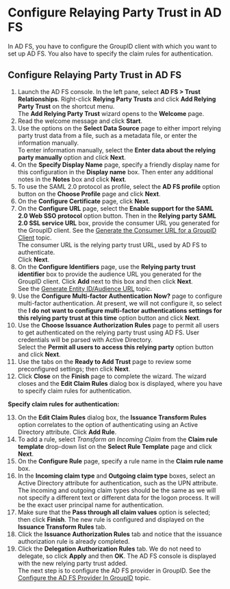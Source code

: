 # Configure Relaying Party Trust in AD FS

In AD FS, you have to configure the GroupID client with which you want to set up AD FS. You also
have to specify the claim rules for authentication.

## Configure Relaying Party Trust in AD FS

1. Launch the AD FS console. In the left pane, select **AD FS > Trust Relationships**. Right-click
   **Relying Party Trusts** and click **Add Relying Party Trust** on the shortcut menu.  
   The **Add Relying Party Trust** wizard opens to the **Welcome** page.
2. Read the welcome message and click **Start**.
3. Use the options on the **Select Data Source** page to either import relying party trust data from
   a file, such as a metadata file, or enter the information manually.  
   To enter information manually, select the **Enter data about the relying party manually** option
   and click **Next**.
4. On the **Specify Display Name** page, specify a friendly display name for this configuration in
   the **Display name** box. Then enter any additional notes in the **Notes** box and click
   **Next**.
5. To use the SAML 2.0 protocol as profile, select the **AD FS profile** option button on the
   **Choose Profile** page and click **Next**.
6. On the **Configure Certificate** page, click **Next**.
7. On the **Configure URL** page, select the **Enable support for the SAML 2.0 Web SSO protocol**
   option button. Then in the **Relying party SAML 2.0 SSL service URL** box, provide the consumer
   URL you generated for the GroupID client. See the
   [Generate the Consumer URL for a GroupID Client](/docs/groupid/11.0/groupid/authenticate/asserviceprovider/adfs/generateurls.md#generate-the-consumer-url-for-a-groupid-client)
   topic.  
   The consumer URL is the relying party trust URL, used by AD FS to authenticate.  
   Click **Next**.
8. On the **Configure Identifiers** page, use the **Relying party trust identifier** box to provide
   the audience URL you generated for the GroupID client. Click **Add** next to this box and then
   click **Next**.  
   See the
   [Generate Entity ID/Audience URL](/docs/groupid/11.0/groupid/authenticate/asserviceprovider/adfs/generateurls.md#generate-entity-idaudience-url)
   topic.
9. Use the **Configure Multi-factor Authentication Now?** page to configure multi-factor
   authentication. At present, we will not configure it, so select the **I do not want to configure
   multi-factor authentications settings for this relying party trust at this time** option button
   and click **Next**.
10. Use the **Choose Issuance Authorization Rules** page to permit all users to get authenticated on
    the relying party trust using AD FS. User credentials will be parsed with Active Directory.  
    Select the **Permit all users to access this relying party** option button and click **Next**.
11. Use the tabs on the **Ready to Add Trust** page to review some preconfigured settings; then
    click **Next**.
12. Click **Close** on the **Finish** page to complete the wizard. The wizard closes and the **Edit
    Claim Rules** dialog box is displayed, where you have to specify claim rules for authentication.

**Specify claim rules for authentication:**

13. On the **Edit Claim Rules** dialog box, the **Issuance Transform Rules** option correlates to
    the option of authenticating using an Active Directory attribute. Click **Add Rule**.
14. To add a rule, select _Transform an Incoming Claim_ from the **Claim rule template** drop-down
    list on the **Select Rule Template** page and click **Next**.
15. On the **Configure Rule** page, specify a rule name in the **Claim rule name** box.
16. In the **Incoming claim type** and **Outgoing claim type** boxes, select an Active Directory
    attribute for authentication, such as the UPN attribute. The incoming and outgoing claim types
    should be the same as we will not specify a different text or different data for the logon
    process. It will be the exact user principal name for authentication.
17. Make sure that the **Pass through all claim values** option is selected; then click **Finish**.
    The new rule is configured and displayed on the **Issuance Transform Rules** tab.
18. Click the **Issuance Authorization Rules** tab and notice that the issuance authorization rule
    is already completed.
19. Click the **Delegation Authorization Rules** tab. We do not need to delegate, so click **Apply**
    and then **OK**. The AD FS console is displayed with the new relying party trust added.  
    The next step is to configure the AD FS provider in GroupID. See the
    [Configure the AD FS Provider In GroupID](/docs/groupid/11.0/groupid/authenticate/asserviceprovider/adfs/configureadfsingroupid.md)
    topic.
